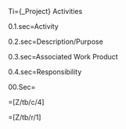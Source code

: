 Ti={_Project} Activities

0.1.sec=Activity

0.2.sec=Description/Purpose

0.3.sec=Associated Work Product
	
0.4.sec=Responsibility

00.Sec=</i>

=[Z/tb/c/4]

=[Z/tb/r/1]
